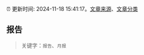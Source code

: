 :alarm_clock: 更新时间: 2024-11-18 15:41:17。[文章来源](/README.md)、[文章分类](/TAGS.md)

## 报告


> 关键字：`报告`、`月报`



